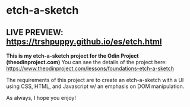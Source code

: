 # etch-a-sketch

## LIVE PREVIEW: https://trshpuppy.github.io/es/etch.html

**This is my etch-a-sketch project for the Odin Project (theodinproject.com)**
You can see the details of the project here: https://www.theodinproject.com/lessons/foundations-etch-a-sketch

The requirements of this project are to create an etch-a-sketch with a UI using CSS, HTML, and Javascript w/ an emphasis on DOM manipulation. 

As always, I hope you enjoy!
